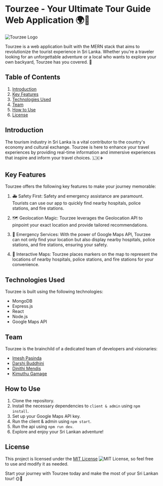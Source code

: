 # Tourzee - Your Ultimate Tour Guide Web Application 🌍📱

![Tourzee Logo](https://github.com/ImeshPasinda/Tourzee/blob/dev/logo.png)

Tourzee is a web application built with the MERN stack that aims to revolutionize the tourist experience in Sri Lanka. Whether you're a traveler looking for an unforgettable adventure or a local who wants to explore your own backyard, Tourzee has you covered. 🌴

## Table of Contents
1. [Introduction](#introduction)
2. [Key Features](#key-features)
3. [Technologies Used](#technologies-used)
4. [Team](#team)
5. [How to Use](#how-to-use)
6. [License](#license)

## Introduction
The tourism industry in Sri Lanka is a vital contributor to the country's economy and cultural exchange. Tourzee is here to enhance your travel experiences by providing real-time information and immersive experiences that inspire and inform your travel choices. 🇱🇰✈️

## Key Features
Tourzee offers the following key features to make your journey memorable:

1. 🚑 Safety First: Safety and emergency assistance are paramount. Tourists can use our app to quickly find nearby hospitals, police stations, and fire stations.

2. 🗺️ Geolocation Magic: Tourzee leverages the Geolocation API to pinpoint your exact location and provide tailored recommendations.

3. 🏥 Emergency Services: With the power of Google Maps API, Tourzee can not only find your location but also display nearby hospitals, police stations, and fire stations, ensuring your safety.

4. 📍 Interactive Maps: Tourzee places markers on the map to represent the locations of nearby hospitals, police stations, and fire stations for your convenience.

## Technologies Used
Tourzee is built using the following technologies:

- MongoDB
- Express.js
- React
- Node.js
- Google Maps API

## Team
Tourzee is the brainchild of a dedicated team of developers and visionaries:

- [Imesh Pasinda](https://github.com/imeshpasinda)
- [Darshi Buddhini](https://github.com/darshibuddhini)
- [Dinithi Mendis](https://github.com/dinithi27)
- [Kimuthu Gamage](https://github.com/kimuthuug)

## How to Use
1. Clone the repository.
2. Install the necessary dependencies to `client & admin` using `npm install`.
3. Set up your Google Maps API key.
4. Run the client & admin using `npm start`.
5. Run the api using `npm run dev`.
6. Explore and enjoy your Sri Lankan adventure!

## License
This project is licensed under the [MIT License](https://github.com/ImeshPasinda/Tourzee/blob/dev/LICENSE) ![MIT License](https://img.shields.io/badge/License-MIT-blue.svg), so feel free to use and modify it as needed.

Start your journey with Tourzee today and make the most of your Sri Lankan tour! 🌞🌴

